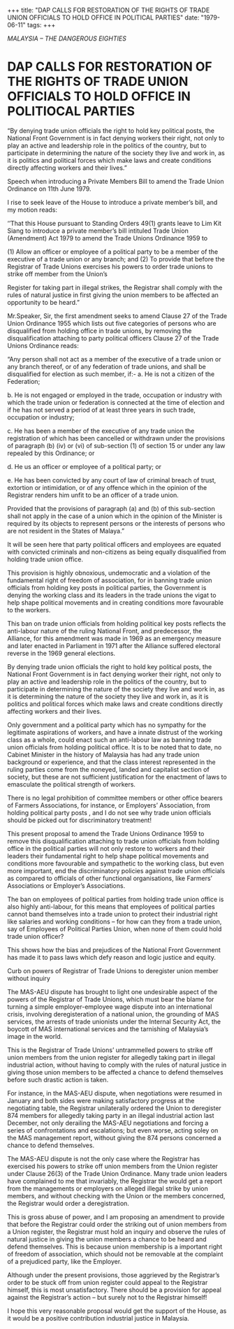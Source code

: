 +++ 
title: "DAP CALLS FOR RESTORATION OF THE RIGHTS OF TRADE UNION OFFICIALS TO HOLD OFFICE IN POLITICAL PARTIES"
date: "1979-06-11"
tags:
+++

_MALAYSIA – THE DANGEROUS EIGHTIES_

# DAP CALLS FOR RESTORATION OF THE RIGHTS OF TRADE UNION OFFICIALS TO HOLD OFFICE IN POLITIOCAL PARTIES

 “By denying trade union officials the right to hold key political posts, the National Front Government is in fact denying workers their right, not only to play an active and leadership role in the politics of the country, but to participate in determining the nature of the society they live and work in, as it is politics and political forces which make laws and create conditions directly affecting workers and 
their lives.”</u>

Speech when introducing a Private Members Bill to amend the Trade Union Ordinance on 11th June 1979.

I rise to seek leave of the House to introduce a private member’s bill, and my motion reads:

‘’That this House pursuant to Standing Orders 49(1) grants leave to Lim Kit Siang to introduce a private member’s bill intituled Trade Union (Amendment) Act 1979 to amend the Trade Unions Ordinance 1959 to

(1)	Allow an officer or employee of a political party to be a member of the executive of a trade union or any branch; and
(2)	To provide that before the Registrar of Trade Unions exercises his powers to order trade unions to strike off member from the Union’s 

Register for taking part in illegal strikes, the Registrar shall comply with the rules of natural justice in first giving the union members to be affected an opportunity to be heard.”

Mr.Speaker, Sir, the first amendment seeks to amend Clause 27 of the Trade Union Ordinance 1955 which lists out five categories of persons who are disqualified from holding office in trade unions, by removing the disqualification attaching to party political officers
Clause 27 of the Trade Unions Ordinance reads:

“Any person shall not act as a member of the executive of a trade union or any branch thereof, or of any federation of trade unions, and shall be disqualified for election as such member, if:-
a.	He is not a citizen of the Federation;

b.	He is not engaged or employed in the trade, occupation or industry with which the trade union or federation is connected at the time of election and if he has not served a period of at least three years in such trade, occupation or industry;

c.	He has been a member of the executive of any trade union the registration of which has been cancelled or withdrawn under the provisions of paragraph (b) (iv) or (vi) of sub-section (1) of section 15 or under any law repealed by this Ordinance; or

d. He us an officer or employee of a political party; or

e. He has been convicted by any court of law of criminal breach of trust, extortion or intimidation, or of any offence which in the opinion of the Registrar renders him unfit to be an officer of a trade union.

Provided that the provisions of paragraph (a) and (b) of this sub-section shall not apply in the case of a union which in the opinion of the Minister is required by its objects to represent persons or the interests of persons who are not resident in the States of Malaya.”

It will be seen here that party political officers and employees are equated with convicted criminals and non-citizens as being equally disqualified from holding trade union office.

This provision is highly obnoxious, undemocratic and a violation of the fundamental right of freedom of association, for in banning trade union officials from holding key posts in political parties, the Government is denying the working class and its leaders in the trade unions the vigat to help shape political movements and in creating conditions more favourable to the workers.

This ban on trade union officials from holding political key posts reflects the anti-labour nature of the ruling National Front, and predecessor, the Alliance, for this amendment was made in 1969 as an emergency measure and later enacted in Parliament in 1971 after the Alliance suffered electoral reverse in the 1969 general elections.

By denying trade union officials the right to hold key political posts, the National Front Government is in fact denying worker their right, not only to play an active and leadership role in the politics of the country, but to participate in determining the nature of the society they live and work in, as it is determining the nature of the society they live and work in, as it is politics and political forces which make laws and create conditions directly affecting workers and their lives.

Only government and a political party which has no sympathy for the legitimate aspirations of workers, and have a innate distrust of the working class as a whole, could enact such an anti-labour law as banning trade union officials from holding political office. It is to be noted that to date, no Cabinet Minister in the history of Malaysia has had any trade union background or experience, and that the class interest represented in the ruling parties come from the noneyed, landed and capitalist section of society, but these are not sufficient justification for the enactment of laws to emasculate the political strength of workers.

There is no legal prohibition of committee members or other office bearers of Farmers Associations, for instance, or Employers’ Association, from holding political party posts , and I do not see why trade union officials should be picked out for discriminatory treatment!

This present proposal to amend the Trade Unions Ordinance 1959 to remove this disqualification attaching to trade union officials from holding office in the political parties will not only restore to workers and their leaders their fundamental right to help shape political movements and conditions more favourable and sympathetic to the working class, but even more important, end the discriminatory policies against trade union officials as compared to officials of other functional organisations, like Farmers’ Associations or Employer’s Associations.

The ban on employees of political parties from holding trade union office is also highly anti-labour, for this means that employees of political parties cannot band themselves into a trade union to protect their industrial right like salaries and working conditions – for how can they from a trade union, say of Employees of Political Parties Union, when none of them could hold trade union officer?

This shows how the bias and prejudices of the National Front Government has made it to pass laws which defy reason and logic justice and equity.

Curb on powers of Registrar of Trade Unions to deregister union member without inquiry

The MAS-AEU dispute has brought to light one undesirable aspect of the powers of the Registrar of Trade Unions, which must bear the blame for turning a simple employer-employee wage dispute into an international crisis, involving deregisteration of a national union, the grounding of MAS services, the arrests of trade unionists under the Internal Security Act, the boycott of MAS international services and the tarnishing of Malaysia’s image in the world.

This is the Registrar of Trade Unions’ untrammelled powers to strike off union members from the union register for allegedly taking part in illegal industrial action, without having to comply with the rules of natural justice in giving those union members to be affected a chance to defend themselves before such drastic action is taken.

For instance, in the MAS-AEU dispute, when negotiations were resumed in January and both sides were making satisfactory progress at the negotiating table, the Registrar unilaterally ordered the Union to deregister 874 members for allegedly taking party in an illegal industrial action last December, not only derailing the MAS-AEU negotiations and forcing a series of confrontations and escalations; but even worse, acting soley on the MAS management report, without giving the 874 persons concerned a chance to defend themselves.

The MAS-AEU dispute is not the only case where the Registrar has exercised his powers to strike off union members from the Union register under Clause 26(3) of the Trade Union Ordinance. Many trade union leaders have complained to me that invariably, the Registrar the would get a report from the managements or employers on alleged illegal strike by union members, and without checking with the Union or the members concerned, the Registrar would order a deregistration.

This is gross abuse of power, and I am proposing an amendment to provide that before the Registrar could order the striking out of union members from a Union register, the Registrar must hold an inquiry and observe the rules of natural justice in giving the union members a chance to be heard and defend themselves. This is because union membership is a important right of freedom of association, which should not be removable at the complaint of a prejudiced party, like the Employer.

Although under the present provisions, those aggrieved by the Registrar’s order to be stuck off from union register could appeal to the Registrar himself, this is most unsatisfactory. There should be a provision for appeal against the Registrar’s action – but surely not to the Registrar himself!

I hope this very reasonable proposal would get the support of the House, as it would be a positive contribution industrial justice in Malaysia.
 
